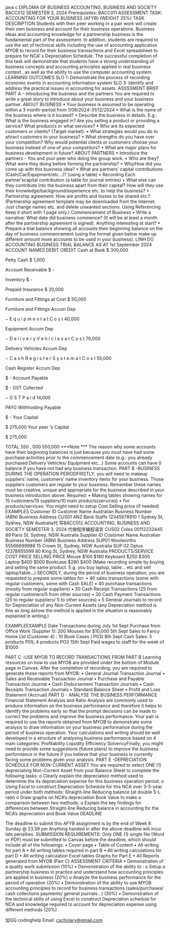 java c DIPLOMA OF BUSINESS ACCOUNTING, BUSINESS AND SOCIETY BACC012 SEMESTER 3, 2024 Prerequisites: BACC011 ASSESSMENT TASK: ACCOUNTING FOR YOUR BUSINESS (AFYB) (WEIGHT 25%) TASK DESCRIPTION Students with their peer working in a pair work will create their own business and account for their business  operations. Business ideas and accounting knowledge for a partnership business is the fundamental part of the assessment. In addition, students are required to use the  set of technical  skills including the use of accounting application MYOB to record for their business transactions and Excel spreadsheet to prepare for NCA’ s Depreciation Schedule. The successful completion of this task will demonstrate that students have a  strong understanding of business concepts and accounting principles applied in real business context , as well as the ability to use the computer accounting system. LEARNING OUTCOMES SLO   1:  Demonstrate  the  process  of  recording   economic  events  in  accounting information system SLO 3: Identify and address the practical issues in accounting for assets. ASSSSMENT BRIEF PART A – Introducing the business and the partners You are required to write a great story to introduce about your business and your business partner. ABOUT BUSINESS • Your business is assumed to be operating within a 3 month-period from 1/09/2024-31/12/2024 • What is the name of the business where is it located? • Describe the business in details. E.g.: What is the business engaged in? Are you selling a product or providing a service? What product/s or what services? • Who are its expected customers or clients? (Target market). • What strategies would you do to attract customers to your business? • What strengths do you have over your competition? Why would potential clients or customers choose your business instead of one of your competitors? • What are major plans for business development in future? ABOUT PARTNERS •    Introduce the partners - You and your peer who doing the group work. •    Who are they? What were they doing before forming the partnership? •    Why/How did you come up with this business idea? •    What are partners’ capital contributions (Cash/Car/Equipment/etc...)? (using a table) •    Recording Each partner’scapital contribution (a table for journal entries) •    What else can they contribute into the business apart from their  capital? How will they use their knowledge/background/experience etc. to help the business? •    Partnership agreement. How are profits and losses to be shared etc.? (Partnership agreement template may be downloaded from the Internet. Just change names etc. and delete unwanted sections. Using Referencing Keep it short with 1 page only.) Commencement of Business •    Write a narrative: What date did business commence? (It will be at least a month after the partnership agreement is signed). Anything interesting at start? •    Prepare  a  trial balance showing all accounts  their beginning balance on the day of business commencement (using the format given below  make up different amount  more accounts to be used in your business). LINH DO ACCOUNTING BUSINESS TRIAL BALANCE AS AT 1st September 2024 ACCOUNT NAMES DEBIT CREDIT Cash at Bank $        300,000

Petty Cash $           1,000

Account Receivable $                -

Inventory $                -

Prepaid Insurance $          20,000

Furniture and Fittings at Cost $        50,000

Furniture and Fittings Accum Dep

−
E
q
u
i
p
m
e
n
t
a
t
C
o
s
t
        40,000

Equipment Accum Dep

−
D
e
l
i
v
e
r
y
V
e
h
i
c
l
e
s
a
t
C
o
s
t
        70,000

Delivery Vehicles Accum Dep

−
C
a
s
h
R
e
g
i
s
t
e
r
S
y
s
t
e
m
a
t
C
o
s
t
          55,000

Cash Register Accum Dep

$                - Account Payable

$                - GST Collected

−
G
S
T
P
a
i
d
           14,000

PAYG Withholding Payable

$                - Your Capital

$        275,000 Your peer ‘s Capital

$        275,000

TOTAL 
550
,
000
      550,000 ***Note *** The reason why some accounts have their beginning balances is just because you must have had some purchase activities prior to the commencement date (e.g.: you already purchased Delivery Vehicles/ Equipment etc…) Some accounts can have 0 balance if you have not had any business transaction. PART B -BUSINESS DURING THE OPERATION PERIODFIRSTLY, you will need to makeup suppliers’ name, customers’ name  inventory items for your business. Those suppliers customers are regular to your business. Remember these names must be creative, unique and appropriate for the business described in your business introduction above. Required: •    Making tables showing names for 15 customers/15 suppliers/10 main products(services) •    For products/services: You might need to setup Cost  Selling price (if needed) EXAMPLES Customer ID Customer Name Australian Business Number (ABN) Business Address CUS01 ANZ Bank Staffs 12345678910 1 Sydney St, Sydney, NSW Australia代 写BACC012 ACCOUNTING, BUSINESS AND SOCIETY SEMESTER 3, 2024 代做程序编程语言 CUS02 Coles 00112233445 89 Paris St, Sydney, NSW Australia Supplier ID Customer Name Australian Business Number (ABN) Business Address SUP01 Woolworths 55566699988 15 Crown St, Sydney, NSW Australia SUP 02 Optus 12378955599 80 King St, Sydney, NSW Australia PRODUCTS/SERVICE COST PRICE SELLING PRICE Mouse $100 $180 Keyboard $250 $300 Laptop $400 $500 Bookcase $280 $400 (Make recording simple by buying and selling the same product. E.g. you buy laptop, table… etc and sell laptop/table…) SECONDLY, during the period of business operation, you are requested to prepare some tables for: •     40 sales transactions (some with regular customers, some with Cash SALE) •     40 purchase transactions (mostly from regular suppliers) •     30 Cash Receipt Transactions (25 from regular customers/5 from other sources) •     30 Cash Payment Transactions (25 to regular suppliers/ 5 to other sources) •     5 General Journals to record for Depreciation of any Non-Current Assets (any Depreciation method is fine as long ashow the method is applied in the situation is reasonably explained in writing.)

EXAMPLEEXAMPLE Date Transactions during July 1st Sept Purchase from Office Work (Supplier 1): 200 Mouses for $10,000 5th Sept Sales to Fancy Home Ltd (Customer 4)  : 10 Book Cases ( P03) 8th  Sept Cash Sales:  5 products P05; 4 products PO3 15th  Sept Paid wages to staff for the week of $1000

PART C -USE MYOB TO RECORD TRANSACTIONS FROM PART B      Learning resources on how to use MYOB are provided under the bottom of Module page in Canvas. After the completion of recording, you are required to generate those reports from MYOB: •    General Journal Transaction Journal •    Sales and Receivable Transaction Journal •    Purchase and Payable Transaction Journal •    Cash Disbursement Transaction Journals •    Cash Receipts Transaction Journals •    Standard Balance Sheet •    Profit and Loss Statement (Accrual) PART D - ANALYSE THE BUSINESS PERFORMANCE Financial Statement Analysis and Ratio Analysis are commonly used to produce information on the business performance and therefore it helps to identify the problems early so that the prompt decisions can be made to correct the problems and improve the business performance. Your pair is required to use the reports obtained from MYOB to demonstrate some analysis to draw information on your business performance during the period of business operation. Your calculations and writing should be well developed in a structure of analysing business performance based on 4 main categories: Profitability Liquidity Efficiency SolvencyFinally,  you  might  need  to  provide  some  suggestions  (future  plans)  to  improve  the  business performance in the future if you believe that your business is currently facing some problems given your analysis. PART E -DEPRECIATION SCHEDULE FOR NON-CURRENT ASSET      You are required to select ONE (1) depreciating Non-Current Asset from your Balance Sheet to complete the following tasks: o Clearly explain the depreciation method used to determine the its depreciation expense for this business operation period. o Using Excel to construct Depreciation Schedule for this NCA over 3-5-year period under both methods: Straight-line Reducing balance (at double S-L rate) o Draw graphs on NCA’s depreciation Book Value to make a comparison between two methods. o Explain the key findings for differences between Straight-line Reducing balance in accounting for the NCA’s depreciation and Book Value DEADLINE

The deadline to submit this AFYB assignment is by the end of Week 8 Sunday @ 23.59 pm Anything handed in after the above deadline will incur late penalties. SUBMISSION REQUIREMENTS: Only ONE (1) single file (Word or PDF) must be submitted to Canvas before the deadline, which should include all of the followings: •  Cover page •  Table of Content •  All writing for part A •  All writing  tables required in part B •  All writing  calculations for part D •  All writing calculation Excel tables Graphs for Part E •  All Reports generated from MYOB (Part C) ASSESSMENT CRITERIA •     Demonstration of a quality work submission                                                                        (10%) •     Demonstration of the ability to : o Setup a partnership business in practice and understand how accounting principles are applied in business                                                                                                                 (20%) o Analyze the business performance for the period of operation                             (20%) •    Demonstration of the ability to use MYOB  accounting principles to record for business transactions (sales/purchases/ cash collections  payments/ general journals…)                                  (30%) •    Demonstration of the technical skills of using Excel to construct Depreciation schedule for NCA and knowledge required to account for depreciation expense using different methods              (20%)

加QQ codinghelp Email: cscholary@gmail.com

